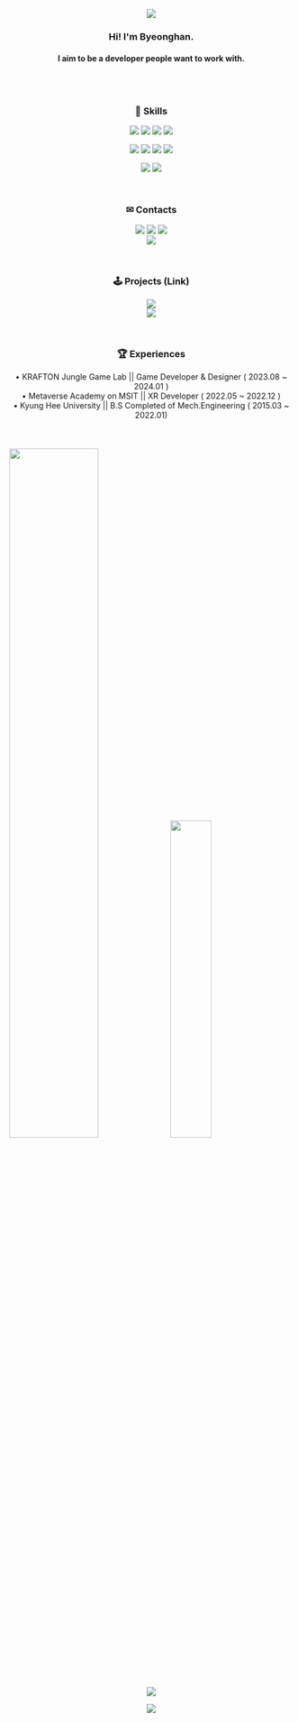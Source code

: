 <!-- Header -->
<p align="center">
  <img src="https://capsule-render.vercel.app/api?type=waving&color=gradient&height=120&section=header"/>
</p>

<!-- Desc -->
<div align="center">
<h3><b>Hi! I'm Byeonghan.</b></h3>
<h4><b>I aim to be a developer people want to work with.</b></h4>
</div>
<br/><br/>

<!-- Skills -->
<h3 align="center"><b> 🚀 Skills </b></h3>

<p align="center">
  <img src="https://img.shields.io/badge/C%23-239120?style=for-the-badge&logo=csharp&logoColor=white"/>
  <img src="https://img.shields.io/badge/Unity-FFFFFF?style=for-the-badge&logo=unity&logoColor=black"/>
  <img src="https://img.shields.io/badge/Photon-004480?style=for-the-badge&logo=photon&logoColor=white"/>
  <img src="https://img.shields.io/badge/Steamworks-1E1E1E?style=for-the-badge&logo=steam&logoColor=white"/>
</p>

<p align="center">
  <img src="https://img.shields.io/badge/GitHub-100000?style=for-the-badge&logo=github&logoColor=white"/>
  <img src="https://img.shields.io/badge/GIT-E44C30?style=for-the-badge&logo=git&logoColor=white"/>
  <img src="https://img.shields.io/badge/Notion-000000?style=for-the-badge&logo=notion&logoColor=white"/>
  <img src="https://img.shields.io/badge/Miro-050038?style=for-the-badge&logo=Miro&logoColor=white"/>
</p>

<p align="center">
  <img src="https://img.shields.io/badge/Canva-%2300C4CC.svg?&style=for-the-badge&logo=Canva&logoColor=white"/>
  <img src="https://img.shields.io/badge/Figma-F24E1E?style=for-the-badge&logo=figma&logoColor=white"/>
</p>
<br/>

<!-- Contacts -->
<h3 align="center"><b> ✉ Contacts </b></h3>

<p align="center">
  <a href="mailto:qudgks7946@gmail.com"><img src="https://img.shields.io/badge/Gmail-D14836?style=for-the-badge&logo=gmail&logoColor=white"/></a>
  <a href="https://www.youtube.com/channel/UCZSAbwnrSiZCFBoG5YZhfsQ"><img src="https://img.shields.io/badge/YouTube-FF0000?style=for-the-badge&logo=youtube&logoColor=white"/></a>
    <a href="https://velog.io/@svcbn/posts"><img src="https://img.shields.io/badge/Velog-20C997?style=for-the-badge&logo=velog&logoColor=white"/></a>
  <br/>
  <a href="https://github.com/svcbn"><img src="https://hits.seeyoufarm.com/api/count/incr/badge.svg?url=https%3A%2F%2Fgithub.com%2Fsvcbn&count_bg=%23000000&title_bg=%23000000&icon=github.svg&icon_color=%23E7E7E7&title=GitHub&edge_flat=true)"/></a>
</p>
<br/>

<!-- Projects -->
<h3 align="center"><b> 🕹 Projects (Link) </b></h3>

<p align="center">
  <a href="https://store.steampowered.com/app/2735950/Necro_Rumble/"><img src="https://img.shields.io/badge/Steam-Necro_Rumble-1b2838?style=for-the-badge&logo=steam&logoColor=white"/></a>
  <br/>
  <a href="https://svcbn.notion.site/Na-Byeonghan-24ef127f11be4b2197ef12cc4c744181?pvs=4"><img src="https://img.shields.io/badge/Notion_Portfolio-191919?style=for-the-badge&logo=notion&logoColor=white"/>
  </a>
</p>
  <br/>

<!-- Experiences -->
<h3 align="center"><b> 🏆 Experiences </b></h3>
<div align="center">
  • KRAFTON Jungle Game Lab || Game Developer & Designer ( 2023.08 ~ 2024.01 )
  <br/>
  • Metaverse Academy on MSIT || XR Developer ( 2022.05 ~ 2022.12 )
  <br/>
  • Kyung Hee University || B.S Completed of Mech.Engineering ( 2015.03 ~ 2022.01)
</div>
<br/><br/><br/>

<!-- GitHub stats -->
<a href="https://github.com/anuraghazra/github-readme-stats">
  <img src="https://github-readme-stats.vercel.app/api?username=svcbn&show_icons=true&theme=omni&hide_border=true&count_private=true" width=56% /></a>
<a href="https://github.com/anuraghazra/github-readme-stats">
    <img src="https://github-readme-stats.vercel.app/api/top-langs/?username=svcbn&layout=donut&show_icons=true&theme=omni&hide_border=true&count_private=true" width=38% /></a>

<!-- BOJ stats -->
<p align="center">
  <a href="https://solved.ac/svcbn"><img src="http://mazassumnida.wtf/api/v2/generate_badge?boj=svcbn"/></a>
</p>

<!-- Footer -->
<p align="center">
  <img src="https://capsule-render.vercel.app/api?type=waving&color=gradient&height=150&section=footer"/>
</p>
